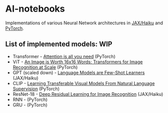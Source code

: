 # AI-notebooks

Implementations of various Neural Network architectures in [JAX/Haiku](https://github.com/deepmind/dm-haiku/tree/c18be3df5e85796492f2915af261b5517f12bacc) 
and [PyTorch](https://pytorch.org/).


## List of implemented models: WIP
- Transformer - [Attention is all you need](https://arxiv.org/abs/1706.03762) (PyTorch)
- ViT - [An Image is Worth 16x16 Words: Transformers for Image Recognition at Scale](https://arxiv.org/abs/2010.11929) (PyTorch)
- GPT (scaled down) - [Language Models are Few-Shot Learners](https://arxiv.org/abs/2005.14165) (JAX/Haiku)
- CLIP - [Learning Transferable Visual Models From Natural Language Supervision](https://arxiv.org/abs/2103.00020) (PyTorch)
- ResNet-18 - [Deep Residual Learning for Image Recognition](https://arxiv.org/abs/1512.03385) (JAX/Haiku)
- RNN - []() (PyTorch)
- GRU - []() (PyTorch)
